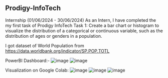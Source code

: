 ## Prodigy-InfoTech
Internship (01/06/2024 - 30/06/2024)
As an Intern, I have completed the my first task of Prodigy InfoTech
Task 1: Create a bar chart or histogram to visualize the distribution of a categorical or continuous variable, such as the distribution of ages or genders in a population.

I got dataset of World Population from https://data.worldbank.org/indicator/SP.POP.TOTL 

PowerBI Dashboard:- 
![image](https://github.com/akash-ilay0701/Prodigy-InfoTech/assets/119600546/1a5429e2-9aad-4dbc-a48e-3c4a9f52194a)
![image](https://github.com/akash-ilay0701/Prodigy-InfoTech/assets/119600546/8fa54956-4aa6-4d1e-811e-788b8de8af27)

Visualization on Google Colab:
![image](https://github.com/akash-ilay0701/Prodigy-InfoTech/assets/119600546/eb8a22a7-27ec-4257-939d-7777e5b2796e)
![image](https://github.com/akash-ilay0701/Prodigy-InfoTech/assets/119600546/77392062-585f-4b00-8f15-fc4162842f12)
![image](https://github.com/akash-ilay0701/Prodigy-InfoTech/assets/119600546/7d575e5e-892d-4966-a33b-49889128b4fe)
